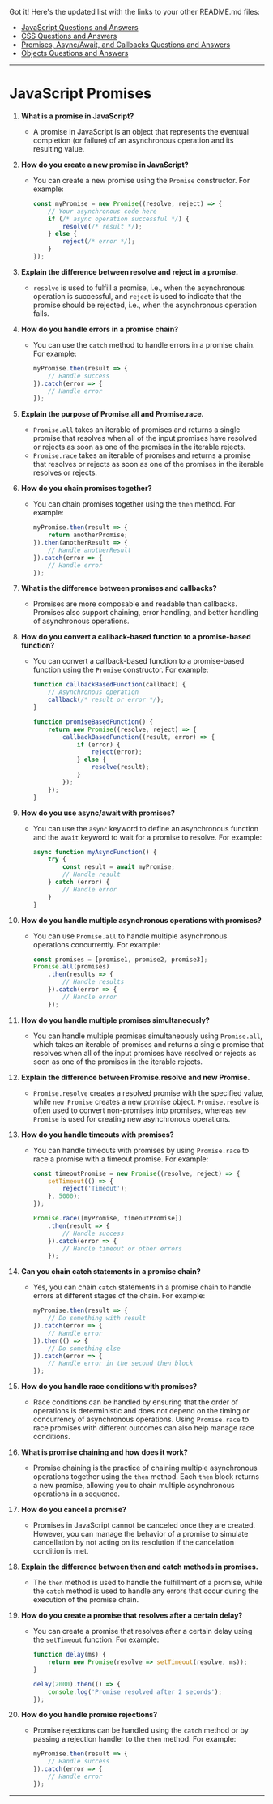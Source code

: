 Got it! Here's the updated list with the links to your other README.md files:

- [JavaScript Questions and Answers](https://github.com/sushil-sagar/WEB-DEVELOPEMENT/blob/main/JAVASCRIPT.md)
- [CSS Questions and Answers](https://github.com/sushil-sagar/WEB-DEVELOPEMENT/blob/main/CSS.md)
- [Promises, Async/Await, and Callbacks Questions and Answers](https://github.com/sushil-sagar/WEB-DEVELOPEMENT/blob/main/ASYNC.md)
- [Objects Questions and Answers](https://github.com/sushil-sagar/WEB-DEVELOPEMENT/blob/main/OBJECTS.md)

---

# JavaScript Promises

1. **What is a promise in JavaScript?**
   - A promise in JavaScript is an object that represents the eventual completion (or failure) of an asynchronous operation and its resulting value.

2. **How do you create a new promise in JavaScript?**
   - You can create a new promise using the `Promise` constructor. For example:
     ```javascript
     const myPromise = new Promise((resolve, reject) => {
         // Your asynchronous code here
         if (/* async operation successful */) {
             resolve(/* result */);
         } else {
             reject(/* error */);
         }
     });
     ```

3. **Explain the difference between resolve and reject in a promise.**
   - `resolve` is used to fulfill a promise, i.e., when the asynchronous operation is successful, and `reject` is used to indicate that the promise should be rejected, i.e., when the asynchronous operation fails.

4. **How do you handle errors in a promise chain?**
   - You can use the `catch` method to handle errors in a promise chain. For example:
     ```javascript
     myPromise.then(result => {
         // Handle success
     }).catch(error => {
         // Handle error
     });
     ```

5. **Explain the purpose of Promise.all and Promise.race.**
   - `Promise.all` takes an iterable of promises and returns a single promise that resolves when all of the input promises have resolved or rejects as soon as one of the promises in the iterable rejects.
   - `Promise.race` takes an iterable of promises and returns a promise that resolves or rejects as soon as one of the promises in the iterable resolves or rejects.

6. **How do you chain promises together?**
   - You can chain promises together using the `then` method. For example:
     ```javascript
     myPromise.then(result => {
         return anotherPromise;
     }).then(anotherResult => {
         // Handle anotherResult
     }).catch(error => {
         // Handle error
     });
     ```

7. **What is the difference between promises and callbacks?**
   - Promises are more composable and readable than callbacks. Promises also support chaining, error handling, and better handling of asynchronous operations.

8. **How do you convert a callback-based function to a promise-based function?**
   - You can convert a callback-based function to a promise-based function using the `Promise` constructor. For example:
     ```javascript
     function callbackBasedFunction(callback) {
         // Asynchronous operation
         callback(/* result or error */);
     }

     function promiseBasedFunction() {
         return new Promise((resolve, reject) => {
             callbackBasedFunction((result, error) => {
                 if (error) {
                     reject(error);
                 } else {
                     resolve(result);
                 }
             });
         });
     }
     ```

9. **How do you use async/await with promises?**
   - You can use the `async` keyword to define an asynchronous function and the `await` keyword to wait for a promise to resolve. For example:
     ```javascript
     async function myAsyncFunction() {
         try {
             const result = await myPromise;
             // Handle result
         } catch (error) {
             // Handle error
         }
     }
     ```

10. **How do you handle multiple asynchronous operations with promises?**
    - You can use `Promise.all` to handle multiple asynchronous operations concurrently. For example:
      ```javascript
      const promises = [promise1, promise2, promise3];
      Promise.all(promises)
          .then(results => {
              // Handle results
          }).catch(error => {
              // Handle error
          });
      ```

11. **How do you handle multiple promises simultaneously?**
    - You can handle multiple promises simultaneously using `Promise.all`, which takes an iterable of promises and returns a single promise that resolves when all of the input promises have resolved or rejects as soon as one of the promises in the iterable rejects.

12. **Explain the difference between Promise.resolve and new Promise.**
    - `Promise.resolve` creates a resolved promise with the specified value, while `new Promise` creates a new promise object. `Promise.resolve` is often used to convert non-promises into promises, whereas `new Promise` is used for creating new asynchronous operations.

13. **How do you handle timeouts with promises?**
    - You can handle timeouts with promises by using `Promise.race` to race a promise with a timeout promise. For example:
      ```javascript
      const timeoutPromise = new Promise((resolve, reject) => {
          setTimeout(() => {
              reject('Timeout');
          }, 5000);
      });

      Promise.race([myPromise, timeoutPromise])
          .then(result => {
              // Handle success
          }).catch(error => {
              // Handle timeout or other errors
          });
      ```

14. **Can you chain catch statements in a promise chain?**
    - Yes, you can chain `catch` statements in a promise chain to handle errors at different stages of the chain. For example:
      ```javascript
      myPromise.then(result => {
          // Do something with result
      }).catch(error => {
          // Handle error
      }).then(() => {
          // Do something else
      }).catch(error => {
          // Handle error in the second then block
      });
      ```

15. **How do you handle race conditions with promises?**
    - Race conditions can be handled by ensuring that the order of operations is deterministic and does not depend on the timing or concurrency of asynchronous operations. Using `Promise.race` to race promises with different outcomes can also help manage race conditions.

16. **What is promise chaining and how does it work?**
    - Promise chaining is the practice of chaining multiple asynchronous operations together using the `then` method. Each `then` block returns a new promise, allowing you to chain multiple asynchronous operations in a sequence.

17. **How do you cancel a promise?**
    - Promises in JavaScript cannot be canceled once they are created. However, you can manage the behavior of a promise to simulate cancellation by not acting on its resolution if the cancelation condition is met.

18. **Explain the difference between then and catch methods in promises.**
    - The `then` method is used to handle the fulfillment of a promise, while the `catch` method is used to handle any errors that occur during the execution of the promise chain.

19. **How do you create a promise that resolves after a certain delay?**
    - You can create a promise that resolves after a certain delay using the `setTimeout` function. For example:
      ```javascript
      function delay(ms) {
          return new Promise(resolve => setTimeout(resolve, ms));
      }

      delay(2000).then(() => {
          console.log('Promise resolved after 2 seconds');
      });
      ```

20. **How do you handle promise rejections?**
    - Promise rejections can be handled using the `catch` method or by passing a rejection handler to the `then` method. For example:
      ```javascript
      myPromise.then(result => {
          // Handle success
      }).catch(error => {
          // Handle error
      });
      ```

---
